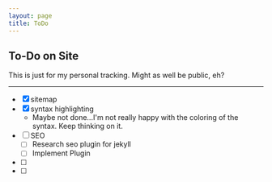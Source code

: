 ```yaml
---
layout: page 
title: ToDo
---
```



## To-Do on Site  
 This is just for my personal tracking. 
 Might as well be public, eh?

-----

- [x] sitemap
- [x] syntax highlighting
	- Maybe not done...I'm not really happy with the coloring of the syntax. Keep thinking on it. 
- [ ] SEO
	- [ ] Research seo plugin for jekyll
	- [ ] Implement Plugin
- [ ]
- [ ]
